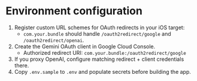 # Environment configuration

1. Register custom URL schemes for OAuth redirects in your iOS target:
   - `com.your.bundle` should handle `/oauth2redirect/google` and `/oauth2redirect/openai`.
2. Create the Gemini OAuth client in Google Cloud Console.
   - Authorized redirect URI: `com.your.bundle:/oauth2redirect/google`
3. If you proxy OpenAI, configure matching redirect + client credentials there.
4. Copy `.env.sample` to `.env` and populate secrets before building the app.
